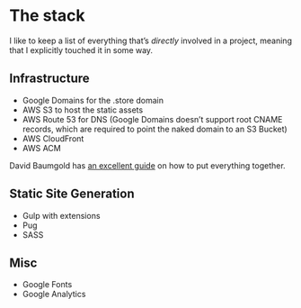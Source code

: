 # The stack
I like to keep a list of everything that’s _directly_ involved in a project, meaning that I explicitly touched it in some way.

## Infrastructure
- Google Domains for the .store domain
- AWS S3 to host the static assets
- AWS Route 53 for DNS (Google Domains doesn’t support root CNAME records, which are required to point the naked domain to an S3 Bucket)
- AWS CloudFront
- AWS ACM

David Baumgold has [an excellent guide](https://www.davidbaumgold.com/tutorials/host-static-site-aws-s3-cloudfront/) on how to put everything together.

## Static Site Generation
- Gulp with extensions
- Pug
- SASS

## Misc
- Google Fonts
- Google Analytics
